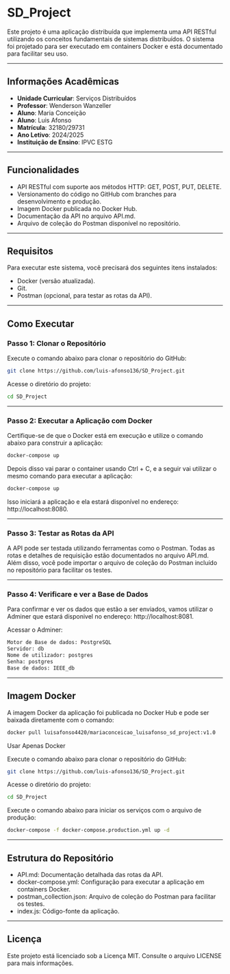 # SD_Project

Este projeto é uma aplicação distribuída que implementa uma API RESTful utilizando os conceitos fundamentais de sistemas distribuídos. O sistema foi projetado para ser executado em containers Docker e está documentado para facilitar seu uso.

---

## Informações Acadêmicas

- **Unidade Curricular**: Serviços Distribuídos
- **Professor**: Wenderson Wanzeller
- **Aluno**: Maria Conceição
- **Aluno**: Luis Afonso
- **Matrícula**: 32180/29731
- **Ano Letivo**: 2024/2025
- **Instituição de Ensino**: IPVC ESTG

---

## Funcionalidades

- API RESTful com suporte aos métodos HTTP: GET, POST, PUT, DELETE.
- Versionamento do código no GitHub com branches para desenvolvimento e produção.
- Imagem Docker publicada no Docker Hub.
- Documentação da API no arquivo API.md.
- Arquivo de coleção do Postman disponível no repositório.

---

## Requisitos

Para executar este sistema, você precisará dos seguintes itens instalados:

- Docker (versão atualizada).
- Git.
- Postman (opcional, para testar as rotas da API).

---

## Como Executar

### Passo 1: Clonar o Repositório

Execute o comando abaixo para clonar o repositório do GitHub:

```bash
git clone https://github.com/luis-afonso136/SD_Project.git
```

Acesse o diretório do projeto:
```bash
cd SD_Project
```
---

### Passo 2: Executar a Aplicação com Docker

Certifique-se de que o Docker está em execução e utilize o comando abaixo para construir a aplicação:
```bash
docker-compose up
```
Depois disso vai parar o container usando Ctrl + C, e a seguir vai utilizar o mesmo comando para executar a aplicação:
```bash
docker-compose up
```
Isso iniciará a aplicação e ela estará disponível no endereço: http://localhost:8080.

---

### Passo 3: Testar as Rotas da API

A API pode ser testada utilizando ferramentas como o Postman. Todas as rotas e detalhes de requisição estão documentados no arquivo API.md. Além disso, você pode importar o arquivo de coleção do Postman incluído no repositório para facilitar os testes.

---
### Passo 4: Verificare e ver a Base de Dados

Para confirmar e ver os dados que estão a ser enviados, vamos utilizar o Adminer que estará disponivel no endereço: http://localhost:8081.

Acessar o Adminer:
```bash
Motor de Base de dados: PostgreSQL
Servidor: db
Nome de utilizador: postgres
Senha: postgres
Base de dados: IEEE_db
```
---

## Imagem Docker

A imagem Docker da aplicação foi publicada no Docker Hub e pode ser baixada diretamente com o comando:
```bash
docker pull luisafonso4420/mariaconceicao_luisafonso_sd_project:v1.0

```

Usar Apenas Docker

Execute o comando abaixo para clonar o repositório do GitHub:

```bash
git clone https://github.com/luis-afonso136/SD_Project.git
```

Acesse o diretório do projeto:
```bash
cd SD_Project
```

Execute o comando abaixo para iniciar os serviços com o arquivo de produção:
```bash
docker-compose -f docker-compose.production.yml up -d
```

---

## Estrutura do Repositório

- API.md: Documentação detalhada das rotas da API.
- docker-compose.yml: Configuração para executar a aplicação em containers Docker.
- postman_collection.json: Arquivo de coleção do Postman para facilitar os testes.
- index.js: Código-fonte da aplicação.

---

## Licença

Este projeto está licenciado sob a Licença MIT. Consulte o arquivo LICENSE para mais informações.
